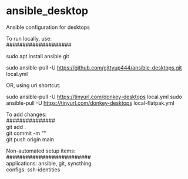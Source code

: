 # ansible_desktop
Ansible configuration for desktops  
  
To run locally, use:  
####################  
  
sudo apt install ansible git  
  
sudo ansible-pull -U https://github.com/gittyup444/ansible-desktops.git local.yml  
  
OR, using url shortcut:  
  
sudo ansible-pull -U https://tinyurl.com/donkey-desktops  local.yml
sudo ansible-pull -U https://tinyurl.com/donkey-desktops  local-flatpak.yml  
  
  
To add changes:  
###############  
git add .  
git commit -m "<COMMENT>"  
git push origin main  
  
  
Non-automated setup items:  
##########################  
applications: ansible, git, syncthing  
configs: ssh-identities  
